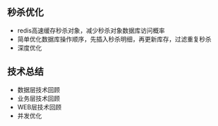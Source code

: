 ## 秒杀优化

- redis高速缓存秒杀对象，减少秒杀对象数据库访问概率
- 简单优化数据库操作顺序，先插入秒杀明细，再更新库存，过滤重复秒杀
- 深度优化


## 技术总结

- 数据层技术回顾
- 业务层技术回顾
- WEB层技术回顾
- 并发优化

